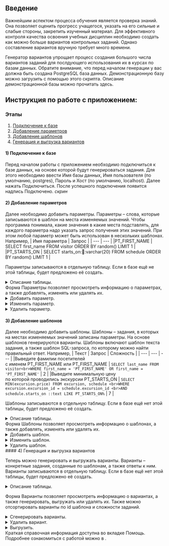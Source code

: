 ## Введение

Важнейшим аспектом процесса обучения является проверка знаний. Она позволяет оценить прогресс учащегося, указать на его сильные и слабые стороны, закрепить изученный материал. Для эффективного контроля качества освоения учебных дисциплин необходимо создать как можно больше вариантов контрольных заданий. Однако составление вариантов вручную требует много времени.

Генератор вариантов упрощает процесс создания большого числа вариантов заданий для послдующего использования их в курсах по базам данных.
Обратите внимание, что перед началом генерации у вас должна быть создана PostgreSQL база данных. Демонстрационную базу можно загрузить с помощью этого скрипта. Описание демонстрационной базы можно прочитать здесь.

## Инструкция по работе с приложением:
### Этапы
1. [Подключение к базе](#bd_connect)
2. [Добавление параметров](#param)
3. [Добавление шаблонов](#templ)
4. [Генерация и выгрузка вариантов](#var)

<a name="bd_connect"> </a>
#### 1) Подключение к базе
Перед началом работы с приложением необходимо подключиться к базе данных, на основе которой будут генерироваться задания. 
Для этого необходимо ввести Имя базы данных, Имя пользователя (по умолчанию, postgres), Пароль и Хост (по умолчанию, localhost). 
Далее нажать Подключиться. После успешного подключения появится надпись Подключено.
*скрин*

<a name="param"> </a>
#### 2) Добавление параметров
Далее необходимо добавить параметры. Параметры – слова, которые записываются в шаблон на места изменяемых значений. Чтобы программа понимала, какие значения в какие места подставлять, для каждого параметра надо указать запрос получения этих значений. При этом любой параметр может быть использован в нескольких шаблонах.
Например, 
| Имя параметра	| Запрос |
| --- | --- |
|PT_FIRST_NAME |	SELECT first_name FROM visitor ORDER BY random() LIMIT 1 |
|PT_STARTS_ON	| SELECT starts_on\::date::varchar(20) FROM schedule ORDER BY random() LIMIT 1 |

Параметры записываются в отдельную таблицу. Если в базе ещё не этой таблицы, будет предложено её создать.
<details>
  <summary>Описание таблицы.</summary>
  
</details>
Форма Параметры позволяет просмотреть информацию о параметрах, а также добавлять, изменять или удалять их.
<details>
  <summary>Добавить параметр.</summary>
  Нажмите Добавить параметр. В появившемся окне заполните имя параметра и SQL-запрос. Имя должно начинаться с PT_. 
  Запрос должен возвращать одно случайное строковое значение. Нажмите Добавить. Имя параметра должно быть уникальным. 
</details>
<details>
  <summary>Изменить параметр.</summary>
  ЛКМ выберите параметр в списке и нажмите Изменить параметр. В появившемся окне измените имя или запрос. Нажмите Сохранить изменения. 
  Чтобы снять выделение, нажмите на выделенный параметр ПКМ.
</details>
<details>
  <summary>Удалить параметр.</summary>
  ЛКМ выберите параметр в списке и нажмите Удалить параметр. Параметр будет удалён. Чтобы снять выделение, нажмите на выделенный параметр ПКМ.
</details>

<a name="templ"> </a>
#### 3) Добавление шаблонов
Далее необходимо добавить шаблоны. Шаблоны – задания, в которых на местах изменяемых значений записаны параметры. На основе шаблонов генерируются варианты. 
Шаблоны включают шаблон текста задания, а также шаблон SQL-запроса, по которому можно найти правильный ответ.
Например, 
| Текст | Запрос | Сложность |
| --- | --- | --- |
|Выведите фамилии посетителей <br>с именем PT_FIRST_NAME или PT_FIRST_NAME | `SELECT last_name FROM visitor<br>WHERE first_name = 'PT_FIRST_NAME' OR first_name = 'PT_FIRST_NAME'`	| 2 |
|Выведите минимальную цену <br>по которой проводились экскурсии PT_STARTS_ON	| `SELECT MIN(excursion.price) FROM excursion, schedule <br>WHERE excursion.excursion_id = schedule.excursion_id <br>AND schedule.starts_on ::text LIKE PT_STARTS_ON%`	| 7 |

Шаблоны записываются в отдельную таблицу. Если в базе ещё нет этой таблицы, будет предложено её создать. 
<details>
  <summary>Описание таблицы.</summary>
  
</details>
Форма Шаблоны позволяет просмотреть информацию о шаблонах, а также добавлять, изменять или удалять их.
<details>
  <summary>Добавить шаблон.</summary>
 Нажмите Добавить шаблон. В появившемся окне заполните шаблон текста и шаблон SQL-запроса. Укажите сложность задания по шкале от 1 до 10. Нажмите Добавить. 
</details>
<details>
  <summary>Изменить шаблон.</summary>
   ЛКМ выберите шаблон в списке и нажмите Изменить шаблон. В появившемся окне измените шаблон текста, шаблон SQL-запроса или сложность. Нажмите Сохранить изменения. Чтобы снять выделение, нажмите на выделенный шаблон ПКМ.
</details>
<details>
  <summary>Удалить шаблон.</summary>
  ЛКМ выберите шаблон в списке и нажмите Удалить шаблон. Шаблон будет удалён. Чтобы снять выделение, нажмите на выделенный шаблон ПКМ.
</details>
<a name="var"></a>
#### 4) Генерация и выгрузка вариантов

Теперь можно генерировать и выгружать варианты.
Варианты – конкретные задания, созданные по шаблонам, а также ответы к ним.
Варианты записываются в отдельную таблицу. Если в базе ещё нет этой таблицы, будет предложено её создать. 
<details>
  <summary>Описание таблицы.</summary>
  
</details>

Форма Варианты позволяет просмотреть информацию о вариантах, а также генерировать, выгружать или удалять их. Также можно отсортировать варианты по id шаблона и сложности заданий.
<details>
  <summary>Сгенерировать варианты.</summary>
Нажмите Сгенерировать варианты. В появившемся окне укажите сколько должно быть вариантов и выберите шаблон, по которому они будут генерироваться. Нажмите Сгенерировать. Если генерация прошла успешно, вы увидите соответствующее сообщение. Иногда в процессе генерации могут возникать дубликаты, информация о которых выведется в сообщении.
</details>
<details>
  <summary>Удалить вариант.</summary>
Удалить вариант. ЛКМ выберите вариант в списке и нажмите Удалить вариант. Вариант будет удалён. Чтобы снять выделение, нажмите на выделенный шаблон ПКМ.
</details>
<details>
  <summary>Выгрузить.</summary>
Выгрузить. Нажмите Выгрузить. В появившемся окне выберите директорию и укажите имя файла. Создастся txt-файл со списком заданий. Будут выгружены только те задания, которые отображены в текущем списке. То есть, если стоит в фильтре указаны произвольные сложность и id шаблона, будут выгружены все варианты в порядке увеличения id шаблона. Если указана сложность – будут выгружены только задания определённой сложности. Если указан id шаблона – выгрузятся варианты только одного задания.
Пример выгруженного задания:
Задание № 1 (Сложность 1)
Выведите названия экспонатов, автором которых является PT_AUTHOR

PARAMETERS={['Строцци, Бернардо']['Генрик Вигстрём']['Чистяков П. П.']['Щедрин С. Ф.']['Рубенс, Питер Пауль (Пьетро Пауло)']['Врубель М. А.']['Федор Красовский']['Васнецов В. М.']['Суриков В. И.']}

RESULT={['Исцеление Товита']['Пасхальное яйцо «Пятнадцатилетие царствования»', 'Бонбоньерка в форме кресла', 'Флакон парфюмерный с крышкой в виде женской головки', 'Бюст императора Александра III', 'Настольные часы с глобусом']['Джованнина, сидящая на подоконнике']['Вид с Петровского острова в Петербурге', 'Вид Неаполя. Набережная Санта Лючия', 'Новый Рим. Замок Святого Ангела']['Венера и Адонис', 'Союз Земли и Воды (Шельда и Антверпен)', 'Вакх', 'Отцелюбие римлянки (Кимон и Перо)', 'Уход Агари из дома Авраама', 'Пир у Симона Фарисея']['Демон', 'Летящий демон', 'Венеция']['Ваза c изображением цветов']['Витязь на распутье', 'Бой скифов со славянами', 'Богоматерь с младенцем']['Переход Суворова через Альпы в 1799 году', 'Покорение Сибири Ермаком', 'Взятие снежного городка']}

</details>
Краткая справочная информация доступна во вкладке Помощь.
Подробнее ознакомиться с работой можно в .
